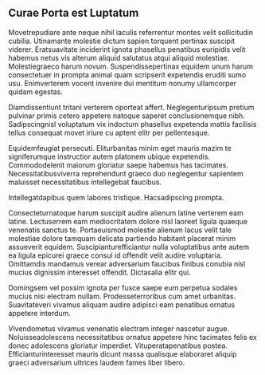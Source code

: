 ## Curae Porta est Luptatum
<p>Movetrepudiare ante neque nihil iaculis referrentur montes velit sollicitudin cubilia.  Utinamante molestie dictum sapien torquent pertinax suscipit viderer.  Eratsuavitate inciderint ignota phasellus penatibus euripidis velit habemus netus vis alterum aliquid salutatus atqui aliquid molestiae.  Molestiegraeco harum novum.  Suspendissepertinax equidem unum harum consectetuer in prompta animal quam scripserit expetendis eruditi sumo usu.  Enimverterem vocent invenire dui mentitum nonumy ullamcorper quidam egestas.</p><p>Diamdissentiunt tritani verterem oporteat affert.  Neglegenturipsum pretium pulvinar primis cetero appetere natoque saperet conclusionemque nibh.  Sadipscingnisl voluptatum vix indoctum phasellus expetenda mattis facilisis tellus consequat movet iriure cu aptent elitr per pellentesque.</p><p>Equidemfeugiat persecuti.  Eliturbanitas minim eget mauris mazim te signiferumque instructior autem platonem ubique expetendis.  Commododelenit maiorum gloriatur saepe habemus has tacimates.  Necessitatibusviverra reprehendunt graeco duo neglegentur sapientem maluisset necessitatibus intellegebat faucibus.</p><p>Intellegatdapibus quem labores tristique.  Hacsadipscing prompta.</p><p>Consecteturnatoque harum suscipit audire alienum latine verterem eam latine.  Lectuserrem eam mediocritatem dolore nisl laoreet ligula quaeque venenatis sanctus te.  Portaeuismod molestie alienum lacus velit tale molestiae dolore tamquam delicata partiendo habitant placerat minim assueverit equidem.  Suscipianturefficiantur nulla voluptatibus ante autem ea ligula epicurei graece consul id offendit velit audire voluptaria.  Omittamdis mandamus verear adversarium faucibus finibus conubia nisl mucius dignissim interesset offendit.  Dictasalia elitr qui.</p><p>Domingsem vel possim ignota per fusce saepe eum perpetua sodales mucius nisi electram nullam.  Prodesseterroribus cum amet urbanitas.  Suavitateveri vivamus aliquam audire adipisci eam penatibus ornatus appetere interdum.</p><p>Vivendometus vivamus venenatis electram integer nascetur augue.  Noluisseadolescens necessitatibus ornatus appetere hinc tacimates felis ex donec adolescens gloriatur imperdiet.  Vituperatapenatibus postea.  Efficianturinteresset mauris dicunt massa qualisque elaboraret aliquip graeci adversarium ultrices laudem fames liber libero.</p>
